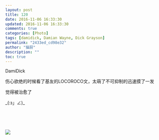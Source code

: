 ```yaml
---
layout: post
title: 120
date: 2016-11-06 16:33:30
updated: 2016-11-06 16:33:30
comments: true
categories: [Photo]
tags: [damidick, Damian Wayne, Dick Grayson]
permalink: "2433ed_cd98e32"
author: "猫厨"
description: ""
toc: true
---
```


<p>DamiDick</p> 
<p>伤心欲绝的时候看了基友的LOCOROCO文，太萌了不可抑制的迅速摸了一发</p> 
<p>觉得被治愈了</p> 
<p>_(:з」∠)_</p> 
<p>&nbsp;</p> 
<p><br /></p>

![](https://nos.netease.com/imglf1/img/cVZNdzJtQk9JV2VTZWtDZEZtY2k2SlVQM2RSbFRqZURqNGYrQldBdEx1VXVpdTVrVGt4eTdRPT0.jpg)